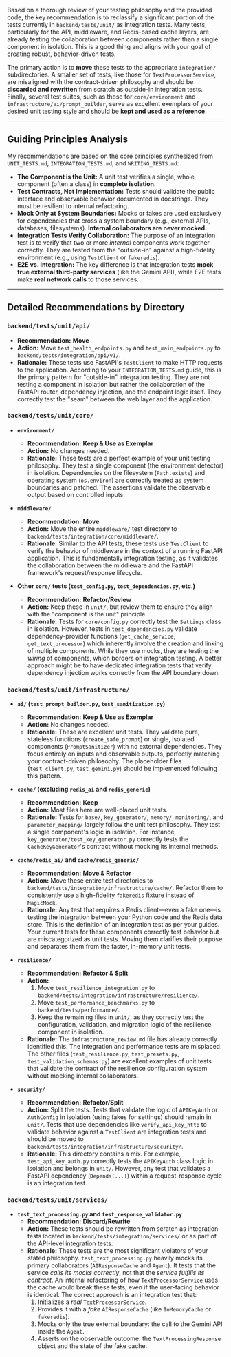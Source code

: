 Based on a thorough review of your testing philosophy and the provided code, the key recommendation is to reclassify a significant portion of the tests currently in `backend/tests/unit/` as integration tests. Many tests, particularly for the API, middleware, and Redis-based cache layers, are already testing the collaboration between components rather than a single component in isolation. This is a good thing and aligns with your goal of creating robust, behavior-driven tests.

The primary action is to **move** these tests to the appropriate `integration/` subdirectories. A smaller set of tests, like those for `TextProcessorService`, are misaligned with the contract-driven philosophy and should be **discarded and rewritten** from scratch as outside-in integration tests. Finally, several test suites, such as those for `core/environment` and `infrastructure/ai/prompt_builder`, serve as excellent exemplars of your desired unit testing style and should be **kept and used as a reference**.

***

## Guiding Principles Analysis

My recommendations are based on the core principles synthesized from `UNIT_TESTS.md`, `INTEGRATION_TESTS.md`, and `WRITING_TESTS.md`:

* **The Component is the Unit:** A unit test verifies a single, whole component (often a class) in **complete isolation**.
* **Test Contracts, Not Implementation:** Tests should validate the public interface and observable behavior documented in docstrings. They must be resilient to internal refactoring.
* **Mock Only at System Boundaries:** Mocks or fakes are used exclusively for dependencies that cross a system boundary (e.g., external APIs, databases, filesystems). **Internal collaborators are never mocked.**
* **Integration Tests Verify Collaboration:** The purpose of an integration test is to verify that two or more *internal* components work together correctly. They are tested from the "outside-in" against a high-fidelity environment (e.g., using `TestClient` or `fakeredis`).
* **E2E vs. Integration:** The key difference is that integration tests **mock true external third-party services** (like the Gemini API), while E2E tests make **real network calls** to those services.

***

## Detailed Recommendations by Directory

### `backend/tests/unit/api/`

* **Recommendation:** **Move**
* **Action:** Move `test_health_endpoints.py` and `test_main_endpoints.py` to `backend/tests/integration/api/v1/`.
* **Rationale:** These tests use FastAPI's `TestClient` to make HTTP requests to the application. According to your `INTEGRATION_TESTS.md` guide, this is the primary pattern for "outside-in" integration testing. They are not testing a component in isolation but rather the collaboration of the FastAPI router, dependency injection, and the endpoint logic itself. They correctly test the "seam" between the web layer and the application.

### `backend/tests/unit/core/`

* **`environment/`**
    * **Recommendation:** **Keep & Use as Exemplar**
    * **Action:** No changes needed.
    * **Rationale:** These tests are a perfect example of your unit testing philosophy. They test a single component (the environment detector) in isolation. Dependencies on the filesystem (`Path.exists`) and operating system (`os.environ`) are correctly treated as system boundaries and patched. The assertions validate the observable output based on controlled inputs.

* **`middleware/`**
    * **Recommendation:** **Move**
    * **Action:** Move the entire `middleware/` test directory to `backend/tests/integration/core/middleware/`.
    * **Rationale:** Similar to the API tests, these tests use `TestClient` to verify the behavior of middleware in the context of a running FastAPI application. This is fundamentally integration testing, as it validates the collaboration between the middleware and the FastAPI framework's request/response lifecycle.

* **Other `core/` tests (`test_config.py`, `test_dependencies.py`, etc.)**
    * **Recommendation:** **Refactor/Review**
    * **Action:** Keep these in `unit/`, but review them to ensure they align with the "component is the unit" principle.
    * **Rationale:** Tests for `core/config.py` correctly test the `Settings` class in isolation. However, tests in `test_dependencies.py` validate dependency-provider functions (`get_cache_service`, `get_text_processor`) which inherently involve the creation and linking of multiple components. While they use mocks, they are testing the *wiring* of components, which borders on integration testing. A better approach might be to have dedicated integration tests that verify dependency injection works correctly from the API boundary down.

### `backend/tests/unit/infrastructure/`

* **`ai/` (`test_prompt_builder.py`, `test_sanitization.py`)**
    * **Recommendation:** **Keep & Use as Exemplar**
    * **Action:** No changes needed.
    * **Rationale:** These are excellent unit tests. They validate pure, stateless functions (`create_safe_prompt`) or single, isolated components (`PromptSanitizer`) with no external dependencies. They focus entirely on inputs and observable outputs, perfectly matching your contract-driven philosophy. The placeholder files (`test_client.py`, `test_gemini.py`) should be implemented following this pattern.

* **`cache/` (excluding `redis_ai` and `redis_generic`)**
    * **Recommendation:** **Keep**
    * **Action:** Most files here are well-placed unit tests.
    * **Rationale:** Tests for `base/`, `key_generator/`, `memory/`, `monitoring/`, and `parameter_mapping/` largely follow the unit test philosophy. They test a single component's logic in isolation. For instance, `key_generator/test_key_generator.py` correctly tests the `CacheKeyGenerator`'s contract without mocking its internal methods.

* **`cache/redis_ai/` and `cache/redis_generic/`**
    * **Recommendation:** **Move & Refactor**
    * **Action:** Move these entire test directories to `backend/tests/integration/infrastructure/cache/`. Refactor them to consistently use a high-fidelity `fakeredis` fixture instead of `MagicMock`.
    * **Rationale:** Any test that requires a Redis client—even a fake one—is testing the integration between your Python code and the Redis data store. This is the definition of an integration test as per your guides. Your current tests for these components correctly test behavior but are miscategorized as unit tests. Moving them clarifies their purpose and separates them from the faster, in-memory unit tests.

* **`resilience/`**
    * **Recommendation:** **Refactor & Split**
    * **Action:**
        1.  Move `test_resilience_integration.py` to `backend/tests/integration/infrastructure/resilience/`.
        2.  Move `test_performance_benchmarks.py` to `backend/tests/performance/`.
        3.  Keep the remaining files in `unit/`, as they correctly test the configuration, validation, and migration logic of the resilience component in isolation.
    * **Rationale:** The `infrastructure_review.md` file has already correctly identified this. The integration and performance tests are misplaced. The other files (`test_resilience.py`, `test_presets.py`, `test_validation_schemas.py`) are excellent examples of unit tests that validate the contract of the resilience configuration system without mocking internal collaborators.

* **`security/`**
    * **Recommendation:** **Refactor/Split**
    * **Action:** Split the tests. Tests that validate the logic of `APIKeyAuth` or `AuthConfig` in isolation (using fakes for settings) should remain in `unit/`. Tests that use dependencies like `verify_api_key_http` to validate behavior against a `TestClient` are integration tests and should be moved to `backend/tests/integration/infrastructure/security/`.
    * **Rationale:** This directory contains a mix. For example, `test_api_key_auth.py` correctly tests the `APIKeyAuth` class logic in isolation and belongs in `unit/`. However, any test that validates a FastAPI dependency (`Depends(...)`) within a request-response cycle is an integration test.

### `backend/tests/unit/services/`

* **`test_text_processing.py` and `test_response_validator.py`**
    * **Recommendation:** **Discard/Rewrite**
    * **Action:** These tests should be rewritten from scratch as integration tests located in `backend/tests/integration/services/` or as part of the API-level integration tests.
    * **Rationale:** These tests are the most significant violators of your stated philosophy. `test_text_processing.py` heavily mocks its primary collaborators (`AIResponseCache` and `Agent`). It tests that the service *calls its mocks correctly*, not that the *service fulfills its contract*. An internal refactoring of how `TextProcessorService` uses the cache would break these tests, even if the user-facing behavior is identical. The correct approach is an integration test that:
        1.  Initializes a *real* `TextProcessorService`.
        2.  Provides it with a *fake* `AIResponseCache` (like `InMemoryCache` or `fakeredis`).
        3.  Mocks only the true external boundary: the call to the Gemini API inside the `Agent`.
        4.  Asserts on the observable outcome: the `TextProcessingResponse` object and the state of the fake cache.
